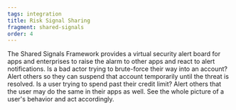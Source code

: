```yaml
---
tags: integration
title: Risk Signal Sharing
fragment: shared-signals
order: 4
---
```


The Shared Signals Framework provides a virtual security alert board for apps and enterprises to raise the alarm to other apps and react to alert notifications. Is a bad actor trying to brute-force their way into an account? Alert others so they can suspend that account temporarily until the threat is resolved. Is a user trying to spend past their credit limit? Alert others that the user may do the same in their apps as well. See the whole picture of a user's behavior and act accordingly.
